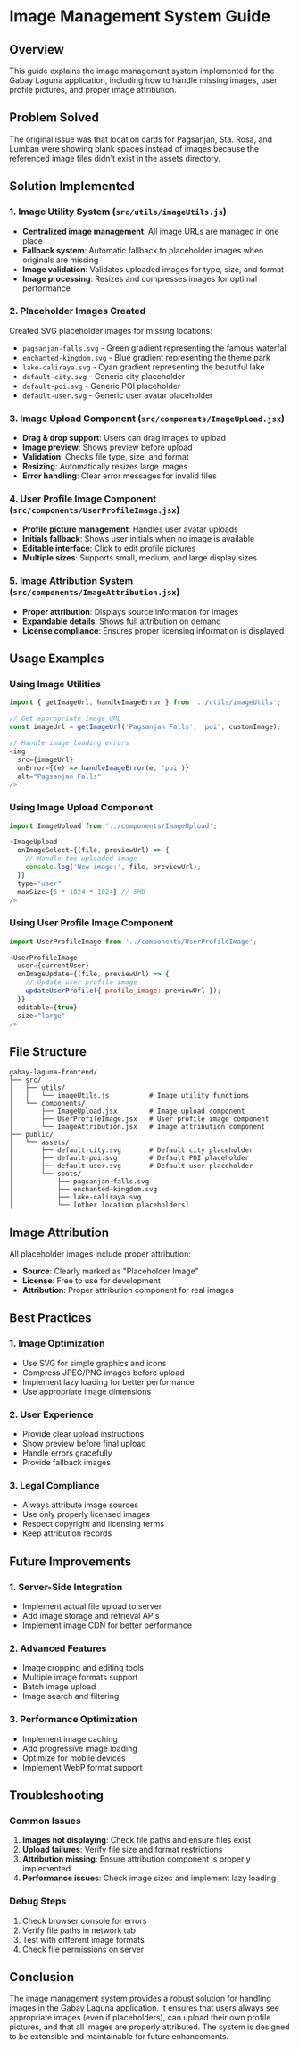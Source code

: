 # Image Management System Guide

## Overview
This guide explains the image management system implemented for the Gabay Laguna application, including how to handle missing images, user profile pictures, and proper image attribution.

## Problem Solved
The original issue was that location cards for Pagsanjan, Sta. Rosa, and Lumban were showing blank spaces instead of images because the referenced image files didn't exist in the assets directory.

## Solution Implemented

### 1. Image Utility System (`src/utils/imageUtils.js`)
- **Centralized image management**: All image URLs are managed in one place
- **Fallback system**: Automatic fallback to placeholder images when originals are missing
- **Image validation**: Validates uploaded images for type, size, and format
- **Image processing**: Resizes and compresses images for optimal performance

### 2. Placeholder Images Created
Created SVG placeholder images for missing locations:
- `pagsanjan-falls.svg` - Green gradient representing the famous waterfall
- `enchanted-kingdom.svg` - Blue gradient representing the theme park
- `lake-caliraya.svg` - Cyan gradient representing the beautiful lake
- `default-city.svg` - Generic city placeholder
- `default-poi.svg` - Generic POI placeholder
- `default-user.svg` - Generic user avatar placeholder

### 3. Image Upload Component (`src/components/ImageUpload.jsx`)
- **Drag & drop support**: Users can drag images to upload
- **Image preview**: Shows preview before upload
- **Validation**: Checks file type, size, and format
- **Resizing**: Automatically resizes large images
- **Error handling**: Clear error messages for invalid files

### 4. User Profile Image Component (`src/components/UserProfileImage.jsx`)
- **Profile picture management**: Handles user avatar uploads
- **Initials fallback**: Shows user initials when no image is available
- **Editable interface**: Click to edit profile pictures
- **Multiple sizes**: Supports small, medium, and large display sizes

### 5. Image Attribution System (`src/components/ImageAttribution.jsx`)
- **Proper attribution**: Displays source information for images
- **Expandable details**: Shows full attribution on demand
- **License compliance**: Ensures proper licensing information is displayed

## Usage Examples

### Using Image Utilities
```javascript
import { getImageUrl, handleImageError } from '../utils/imageUtils';

// Get appropriate image URL
const imageUrl = getImageUrl('Pagsanjan Falls', 'poi', customImage);

// Handle image loading errors
<img 
  src={imageUrl}
  onError={(e) => handleImageError(e, 'poi')}
  alt="Pagsanjan Falls"
/>
```

### Using Image Upload Component
```javascript
import ImageUpload from '../components/ImageUpload';

<ImageUpload
  onImageSelect={(file, previewUrl) => {
    // Handle the uploaded image
    console.log('New image:', file, previewUrl);
  }}
  type="user"
  maxSize={5 * 1024 * 1024} // 5MB
/>
```

### Using User Profile Image Component
```javascript
import UserProfileImage from '../components/UserProfileImage';

<UserProfileImage
  user={currentUser}
  onImageUpdate={(file, previewUrl) => {
    // Update user profile image
    updateUserProfile({ profile_image: previewUrl });
  }}
  editable={true}
  size="large"
/>
```

## File Structure
```
gabay-laguna-frontend/
├── src/
│   ├── utils/
│   │   └── imageUtils.js          # Image utility functions
│   └── components/
│       ├── ImageUpload.jsx        # Image upload component
│       ├── UserProfileImage.jsx   # User profile image component
│       └── ImageAttribution.jsx   # Image attribution component
├── public/
│   └── assets/
│       ├── default-city.svg       # Default city placeholder
│       ├── default-poi.svg        # Default POI placeholder
│       ├── default-user.svg       # Default user placeholder
│       └── spots/
│           ├── pagsanjan-falls.svg
│           ├── enchanted-kingdom.svg
│           ├── lake-caliraya.svg
│           └── [other location placeholders]
```

## Image Attribution
All placeholder images include proper attribution:
- **Source**: Clearly marked as "Placeholder Image"
- **License**: Free to use for development
- **Attribution**: Proper attribution component for real images

## Best Practices

### 1. Image Optimization
- Use SVG for simple graphics and icons
- Compress JPEG/PNG images before upload
- Implement lazy loading for better performance
- Use appropriate image dimensions

### 2. User Experience
- Provide clear upload instructions
- Show preview before final upload
- Handle errors gracefully
- Provide fallback images

### 3. Legal Compliance
- Always attribute image sources
- Use only properly licensed images
- Respect copyright and licensing terms
- Keep attribution records

## Future Improvements

### 1. Server-Side Integration
- Implement actual file upload to server
- Add image storage and retrieval APIs
- Implement image CDN for better performance

### 2. Advanced Features
- Image cropping and editing tools
- Multiple image formats support
- Batch image upload
- Image search and filtering

### 3. Performance Optimization
- Implement image caching
- Add progressive image loading
- Optimize for mobile devices
- Implement WebP format support

## Troubleshooting

### Common Issues
1. **Images not displaying**: Check file paths and ensure files exist
2. **Upload failures**: Verify file size and format restrictions
3. **Attribution missing**: Ensure attribution component is properly implemented
4. **Performance issues**: Check image sizes and implement lazy loading

### Debug Steps
1. Check browser console for errors
2. Verify file paths in network tab
3. Test with different image formats
4. Check file permissions on server

## Conclusion
The image management system provides a robust solution for handling images in the Gabay Laguna application. It ensures that users always see appropriate images (even if placeholders), can upload their own profile pictures, and that all images are properly attributed. The system is designed to be extensible and maintainable for future enhancements.
